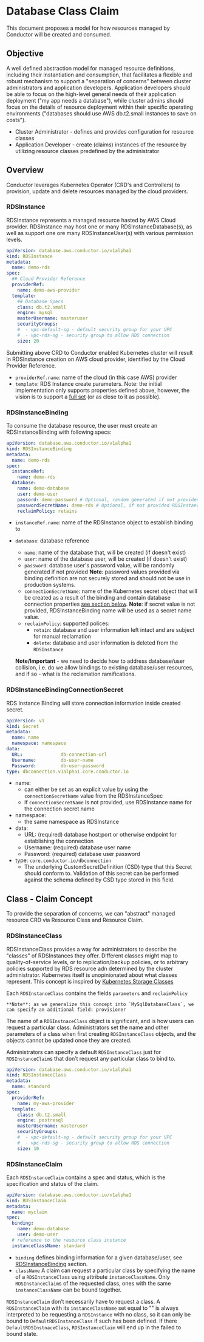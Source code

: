# Database Class Claim
This document proposes a model for how resources managed by Conductor will be created and consumed.

## Objective
A well defined abstraction model for managed resource definitions, including their instantiation and consumption, that 
facilitates a flexible and robust mechanism to support a "separation of concerns" between cluster administrators and 
application developers. Application developers should be able to focus on the high-level general needs of their application deployment
("my app needs a database"), while cluster admins should focus on the details of resource deployment within their 
specific operating environments ("databases should use AWS db.t2.small instances to save on costs").

- Cluster Administrator - defines and provides configuration for resource classes
- Application Developer - create (claims) instances of the resource by utilizing resource classes predefined by the 
administrator


## Overview
Conductor leverages Kubernetes Operator (CRD's and Controllers) to provision, update and delete resources managed by the cloud providers.


### RDSInstance
RDSInstance represents a managed resource hasted by AWS Cloud provider. 
RDSInstance may host one or many RDSInstanceDatabase(s), as well as support one ore many RDSInstanceUser(s) with various 
permission levels.


```yaml
apiVersion: database.aws.conductor.io/v1alpha1
kind: RDSInstance
metadata:
  name: demo-rds
spec:
  ## Cloud Provider Reference
  providerRef:
    name: demo-aws-provider
  template:
    ## Database Specs
    class: db.t2.small
    engine: mysql
    masterUsername: masteruser
    securityGroups:
    #  - vpc-default-sg - default security group for your VPC
    #  - vpc-rds-sg - security group to allow RDS connection
    size: 20
```

Submitting above CRD to Conductor enabled Kubernetes cluster will result in RDSInstance creation on AWS cloud provider, 
identified by the Cloud Provider Reference.
- `providerRef.name`: name of the cloud (in this case AWS) provider
- `template`: RDS Instance create parameters. Note: the initial implementation only supports properties defined above, 
however, the vision is to support a [full set](https://docs.aws.amazon.com/cli/latest/reference/rds/create-db-instance.html)
(or as close to it as possible).

### RDSInstanceBinding
To consume the database resource, the user must create an RDSInstanceBinding with following specs:
```yaml
apiVersion: database.aws.conductor.io/v1alpha1
kind: RDSInstanceBinding
metadata:
  name: demo-rds
spec:
  instanceRef:
    name: demo-rds
  database: 
    name: demo-database
    user: demo-user
    passord: demo-password # Optional, random generated if not provided
    passwordSecretName: demo-rds # Optional, if not provided RDSInstanceBinding will be used for the secret name
    reclaimPolicy: retains
```
- `instanceRef.name`: name of the RDSInstance object to establish binding to
- `database`: database reference
    - `name`: name of the database that, will be created (if doesn't exist)
    - `user`: name of the database user, will be created (if doesn't exist)
    - `password`: database user's password value, will be randomly generated if not provided
**Note**: password values provided via binding definition are not securely stored and should not be use in production
systems. 
    - `connectionSecretName`: name of the Kubernetes secret object that will be created as a result of the binding and 
    contain database connection properties [see section below](#RDSInstanceBindingConnectionSecret). 
    **Note**: if secret value is not provided, RDSInstanceBinding name will be used as a secret name value.  
    - `reclaimPolicy`: supported polices: 
        - `retain`: database and user information left intact and are subject for manual reclamation 
        - `delete`: database and user information is deleted from the `RDSInstance`
        
    **Note/Important** - we need to decide how to address database/user collision, i.e. do we allow bindings to existing 
    database/user resources, and if so - what is the reclamation ramifications. 

### RDSInstanceBindingConnectionSecret
RDS Instance Binding will store connection information inside created secret.  

```yaml
apiVersion: v1
kind: Secret
metadata:
  name: name
  namespace: namespace
data:
  URL:              db-connection-url
  Username:         db-user-name
  Password:         db-user-password
type: dbconnection.v1alpha1.core.conductor.io
```

- name: 
    - can either be set as an explicit value by using the `connectionSecretName` value from the RDSInstanceSpec
    - if `connectionSecretName` is not provided, use RDSInstance name for the connection secret name
- namespace: 
    - the same namespace as RDSInstance
- data:
    - URL: (required) database host:port or otherwise endpoint for establishing the connection
    - Username: (required) database user name
    - Password: (required) database user password
- type: `core.conductor.io/dbconnection` 
    - The underlying CustomSecretDefinition (CSD) type that this Secret should conform to. Validation of this secret can
     be performed against the schema defined by CSD type stored in this field.


## Class - Claim Concept
To provide the separation of concerns, we can "abstract" managed resource CRD via Resource Class and Resource Claim.

### RDSInstanceClass
RDSInstanceClass provides a way for administrators to describe the "classes" of RDSInstances they offer. Different 
classes might map to quality-of-service levels, or to replication/backup policies, or to arbitrary policies supported 
by RDS resource adn determined by the cluster administrator. Kubernetes itself is unopinionated about what classes 
represent. This concept is inspired by [Kubernetes Storage Classes](https://kubernetes.io/docs/concepts/storage/storage-classes/) 

Each `RDSInstanceClass` contains the fields `parameters` and `reclaimPolicy`

    **Note**: as we generalize this concept into `MySqlDatabaseClass`, we can specify an additional field: provisioner

The name of a `RDSInstnaceClass` object is significant, and is how users can request a particular class. Administrators 
set the name and other parameters of a class when first creating `RDSInstanceClass` objects, and the objects cannot be 
updated once they are created.

Administrators can specify a default `RDSInstanceClass` just for `RDSInstanceClaim`s that don’t request any particular 
class to bind to.

```yaml
apiVersion: database.aws.conductor.io/v1alpha1
kind: RDSInstanceClass
metadata:
  name: standard
spec:
  providerRef:
    name: my-aws-provider
  template:    
    class: db.t2.small
    engine: postresql
    masterUsername: masteruser
    securityGroups:
    #  - vpc-default-sg - default security group for your VPC
    #  - vpc-rds-sg - security group to allow RDS connection
    size: 10
```

### RDSInstanceClaim
Each `RDSInstanceClaim` contains a spec and status, which is the specification and status of the claim.

```yaml
apiVersion: database.aws.conductor.io/v1alpha1
kind: RDSInstanceClaim
metadata:
  name: myclaim
spec:
  binding:
    name: demo-database
    user: demo-user      
  # reference to the resource class instance
  instanceClassName: standard
```

- `binding` defines binding information for a given database/user, see [RDSInstanceBinding](#RDSInstanceBinding) section.
- `className`  A claim can request a particular class by specifying the name of a `RDSInstanceClass` using attribute 
`instanceClassName`. Only `RDSInstanceClaim`s of the requested class, ones with the same `instanceClassName` can be 
bound together.

`RDSInstanceClaim` don’t necessarily have to request a class. A `RDSInstanceClaim` with its `instanceClassName` set 
equal to "" is always interpreted to be requesting a `RDSInstance` with no class, so it can only be bound to 
`DefaultRDSInstanceClass` if such has been defined. If there `DefaultRDSInstnaceClass`, `RDSInstanceClaim` will end up
in the failed to bound state.
